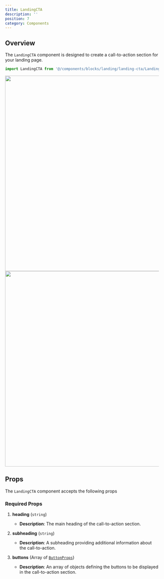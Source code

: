 ```yaml
---
title: LandingCTA
description: ''
position: 7
category: Components
---
```


## Overview

The `LandingCTA` component is designed to create a call-to-action section for your landing page.

```typescript
import LandingCTA from '@/components/blocks/landing/landing-cta/LandingCTA.vue';
```

<img src="/components/landingCTA.png" class="light-img" width="1280" height="640" alt=""/>
<img src="/components/landingCTA.png" class="dark-img" width="1280" height="640" alt=""/>

## Props

The `LandingCTA` component accepts the following props

### Required Props

1. **heading** (`string`)
    - **Description**: The main heading of the call-to-action section.

2. **subheading** (`string`)
    - **Description**: A subheading providing additional information about the call-to-action.

3. **buttons** (Array of [`ButtonProps`](/types/button-props))
    - **Description**: An array of objects defining the buttons to be displayed in the call-to-action section.